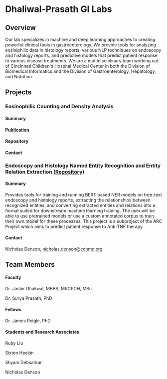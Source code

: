# Dhaliwal-Prasath GI Labs

## Overview

Our lab specializes in machine and deep learning approaches to creating powerful clinical tools in gastroenterology. We provide tools for analyzing eosiniphilic data in histology reports, various NLP techniques on endoscopy and histology reports, and predictive models that predict patient response to various disease treatments. We are a multidisciplinary team working out of Cincinnati Children's Hospital Medical Center in both the Division of Biomedical Informatics and the Division of Gastroenterology, Hepatology, and Nutrition.

## Projects

### Eosinophilic Counting and Density Analysis

#### Summary

#### Publication

#### Repository

#### Contact 

### Endoscopy and Histology Named Entity Recognition and Entity Relation Extraction ([Repository](https://github.com/Dhaliwal-GI-ML/Colonoscopy-NER-and-Relation-Extraction/tree/main))

#### Summary

Provides tools for training and running BERT based NER models on free-text endoscopy and histology reports, extracting the relationships between recognized entities, and converting extracted entities and relations into a format suited for downstream machine learning training. The user will be able to use pretrained models or use a custom annotated corpus to train their own model for these processes. This project is a subproject of the ARC Project which aims to predict patient response to Anti-TNF therapy.


#### Contact 

Nicholas Denson, nicholas.denson@cchmc.org

## Team Members

#### Faculty

Dr. Jasbir Dhaliwal, MBBS, MRCPCH, MSc

Dr. Surya Prasath, PhD

#### Fellows

Dr. James Reigle, PhD

#### Students and Research Associates

Ruby Liu

Sixten Heekin

Shyam Debsarkar

Nicholas Denson
